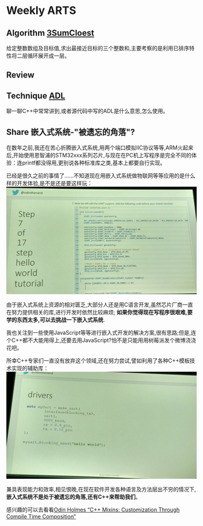 # Weekly ARTS

## Algorithm [3SumCloest](3SumClosest.md)

给定整数数组及目标值,求出最接近目标的三个整数和,主要考察的是利用已排序特性将二层循环展开成一层。

## Review

## Technique [ADL](ADL.md)

聊一聊C++中常常讲到,或者源代码中写的ADL是什么意思,怎么使用。

## Share 嵌入式系统-"被遗忘的角落"?

在数年之前,我还在苦心折腾嵌入式系统,用两个端口模拟IIC协议等等,ARM火起来后,开始使用恩智浦的STM32xxx系列芯片,与现在在PC机上写程序是完全不同的体验：连printf都没得用,更别说各种标准库之类,基本上都要自行实现。

已经是很久之前的事情了......不知道现在用嵌入式系统做物联网等等应用的是什么样的开发体验,是不是还是要这样玩：
![数年前的STM32串口通信写法](STM32UART_before.jpg)

由于嵌入式系统上资源的相对匮乏,大部分人还是用C语言开发,虽然芯片厂商一直在努力提供相关的库,进行开发时依然比较麻烦; **如果你觉得现在写程序很艰难,要学的东西太多,可以去挑战一下嵌入式系统**.

我也关注到一些使用JavaScript等等进行嵌入式开发的解决方案,很有思路;但是,连个C++都不大能用得上,还要去用JavaScript?怕不是只能用用树莓派发个微博浇浇花吧。

所幸C++专家们一直没有放弃这个领域,还在努力尝试,譬如利用了各种C++模板技术实现的辅助库：
![可以用C++实现的写法](STM32UART_after.jpg)

兼具表现能力和效率,相见恨晚,在现在软件开发各种语言及方法层出不穷的情况下, **嵌入式系统不是处于被遗忘的角落,还有C++来帮助我们**。

感兴趣的可以去看看[Odin Holmes “C++ Mixins: Customization Through Compile Time Composition”](https://www.youtube.com/watch?v=wWZi_wPyVvs)